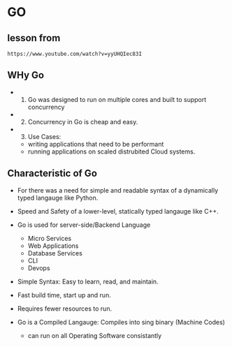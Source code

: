 # GO

## lesson from

```
https://www.youtube.com/watch?v=yyUHQIec83I
```

## WHy Go

- 1. Go was designed to run on multiple cores and built to support concurrency

- 2. Concurrency in Go is cheap and easy.

- 3. Use Cases:
  - writing applications that need to be performant
  - running applications on scaled distrubited Cloud systems.

## Characteristic of Go

- For there was a need for simple and readable syntax of a dynamically typed langauge like Python.

- Speed and Safety of a lower-level, statically typed langauge like C++.

- Go is used for server-side/Backend Language

  - Micro Services
  - Web Applications
  - Database Services
  - CLI
  - Devops

- Simple Syntax: Easy to learn, read, and maintain.
- Fast build time, start up and run.
- Requires fewer resources to run.
- Go is a Compiled Langauge: Compiles into sing binary (Machine Codes)
  - can run on all Operating Software consistantly
